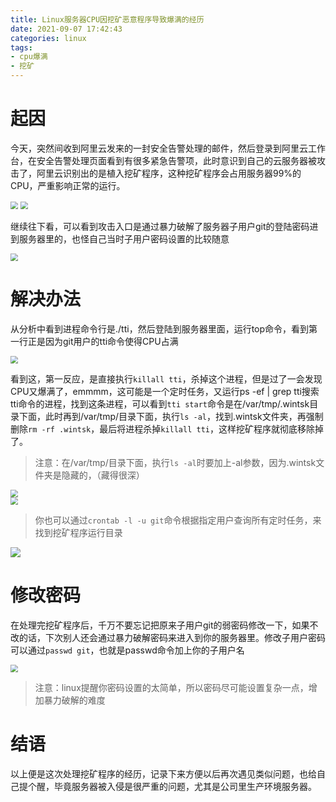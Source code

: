 ```yaml
---
title: Linux服务器CPU因挖矿恶意程序导致爆满的经历
date: 2021-09-07 17:42:43
categories: linux
tags: 
- cpu爆满
- 挖矿
---
```


# 起因

今天，突然间收到阿里云发来的一封安全告警处理的邮件，然后登录到阿里云工作台，在安全告警处理页面看到有很多紧急告警项，此时意识到自己的云服务器被攻击了，阿里云识别出的是植入挖矿程序，这种挖矿程序会占用服务器99%的CPU，严重影响正常的运行。

<img src="攻击.png" style="zoom:75%;" />

<img src="挖矿.png" style="zoom:75%;" />

<br>

继续往下看，可以看到攻击入口是通过暴力破解了服务器子用户git的登陆密码进到服务器里的，也怪自己当时子用户密码设置的比较随意

<img src="密码.png" style="zoom:75%;" />

# 解决办法

从分析中看到进程命令行是./tti，然后登陆到服务器里面，运行top命令，看到第一行正是因为git用户的tti命令使得CPU占满

<img src="top-cpu.png" style="zoom:75%;" />

<br>

看到这，第一反应，是直接执行`killall tti`，杀掉这个进程，但是过了一会发现CPU又爆满了，emmmm，这可能是一个定时任务，又运行ps -ef | grep tti搜索tti命令的进程，找到这条进程，可以看到`tti start`命令是在/var/tmp/.wintsk目录下面，此时再到/var/tmp/目录下面，执行`ls -al`，找到.wintsk文件夹，再强制删除`rm -rf .wintsk`，最后将进程杀掉`killall tti`，这样挖矿程序就彻底移除掉了。

> 注意：在/var/tmp/目录下面，执行`ls -al`时要加上-al参数，因为.wintsk文件夹是隐藏的，（藏得很深）

<img src="ps命令.png" style="zoom:75%;" />

<br>

<img src="隐藏的目录.png" style="zoom:75%;" />

<br>

> 你也可以通过`crontab -l -u git`命令根据指定用户查询所有定时任务，来找到挖矿程序运行目录

<img src="定时任务.png" />

# 修改密码

在处理完挖矿程序后，千万不要忘记把原来子用户git的弱密码修改一下，如果不改的话，下次别人还会通过暴力破解密码来进入到你的服务器里。修改子用户密码可以通过`passwd git`，也就是passwd命令加上你的子用户名

<img src="修改密码.png" style="zoom:75%;" />

> 注意：linux提醒你密码设置的太简单，所以密码尽可能设置复杂一点，增加暴力破解的难度



# 结语

以上便是这次处理挖矿程序的经历，记录下来方便以后再次遇见类似问题，也给自己提个醒，毕竟服务器被入侵是很严重的问题，尤其是公司里生产环境服务器。